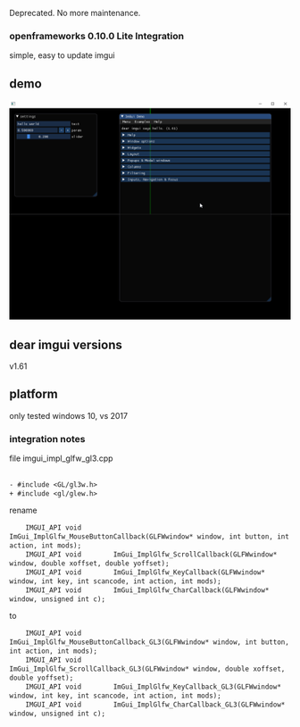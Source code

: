Deprecated. No more maintenance.

### openframeworks 0.10.0 Lite Integration
simple, easy to update imgui

## demo
![demo](demo.gif)

## dear imgui versions
v1.61

## platform
only tested windows 10, vs 2017

### integration notes

file imgui_impl_glfw_gl3.cpp

```

- #include <GL/gl3w.h>
+ #include <gl/glew.h>

```

rename

```
    IMGUI_API void        ImGui_ImplGlfw_MouseButtonCallback(GLFWwindow* window, int button, int action, int mods);
    IMGUI_API void        ImGui_ImplGlfw_ScrollCallback(GLFWwindow* window, double xoffset, double yoffset);
    IMGUI_API void        ImGui_ImplGlfw_KeyCallback(GLFWwindow* window, int key, int scancode, int action, int mods);
    IMGUI_API void        ImGui_ImplGlfw_CharCallback(GLFWwindow* window, unsigned int c);
```

to 

```
    IMGUI_API void        ImGui_ImplGlfw_MouseButtonCallback_GL3(GLFWwindow* window, int button, int action, int mods);
    IMGUI_API void        ImGui_ImplGlfw_ScrollCallback_GL3(GLFWwindow* window, double xoffset, double yoffset);
    IMGUI_API void        ImGui_ImplGlfw_KeyCallback_GL3(GLFWwindow* window, int key, int scancode, int action, int mods);
    IMGUI_API void        ImGui_ImplGlfw_CharCallback_GL3(GLFWwindow* window, unsigned int c);
```

